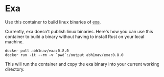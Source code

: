 Exa
===

Use this container to build linux binaries of [exa](https://the.exa.website).  
  
Currently, exa doesn't publish linux binaries. Here's how you can use this container to build a binary without having to install Rust on your local machine.  

```
docker pull abh1nav/exa:0.8.0
docker run -it --rm -v `pwd`:/output abh1nav/exa:0.8.0
```
  
This will run the container and copy the exa binary into your current working directory.    
